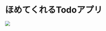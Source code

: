 # ほめてくれるTodoアプリ
![](https://github.com/nanaten/TodoApp/blob/develop/screenshot/lottie_animation.gif)

